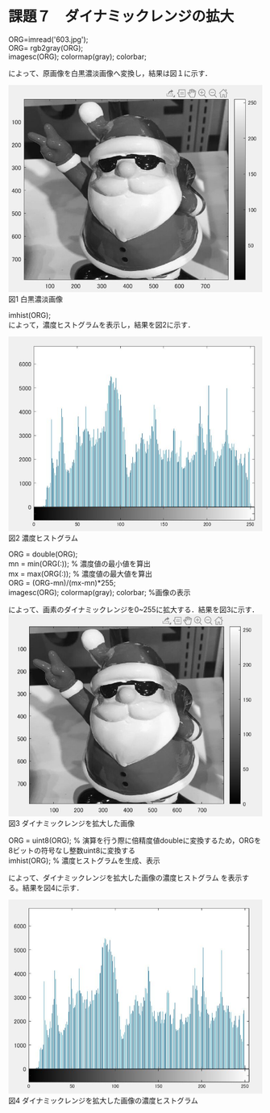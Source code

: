 # 課題７　ダイナミックレンジの拡大
ORG=imread('603.jpg');  
ORG= rgb2gray(ORG);  
imagesc(ORG); colormap(gray); colorbar;  

によって、原画像を白黒濃淡画像へ変換し，結果は図１に示す．　

![原画像](https://github.com/hongyuting2017/image_processing/blob/master/image/kadai7-1.jpg)  
図1 白黒濃淡画像

imhist(ORG);  
によって，濃度ヒストグラムを表示し，結果を図2に示す．

![原画像](https://github.com/hongyuting2017/image_processing/blob/master/image/kadai7-2.jpg)  
図2 濃度ヒストグラム　　

ORG = double(ORG);  
mn = min(ORG(:)); % 濃度値の最小値を算出  
mx = max(ORG(:)); % 濃度値の最大値を算出  
ORG = (ORG-mn)/(mx-mn)*255;  
imagesc(ORG); colormap(gray); colorbar; %画像の表示  

によって、画素のダイナミックレンジを0~255に拡大する．結果を図3に示す．  
![原画像](https://github.com/hongyuting2017/image_processing/blob/master/image/kadai7-3.jpg)  
図3 ダイナミックレンジを拡大した画像  

ORG = uint8(ORG); % 演算を行う際に倍精度値doubleに変換するため，ORGを8ビットの符号なし整数uint8に変換する  
imhist(ORG); % 濃度ヒストグラムを生成、表示  

によって、ダイナミックレンジを拡大した画像の濃度ヒストグラム を表示する。結果を図4に示す．  

![原画像](https://github.com/hongyuting2017/image_processing/blob/master/image/kadai7-4.jpg)   
図4 ダイナミックレンジを拡大した画像の濃度ヒストグラム 
